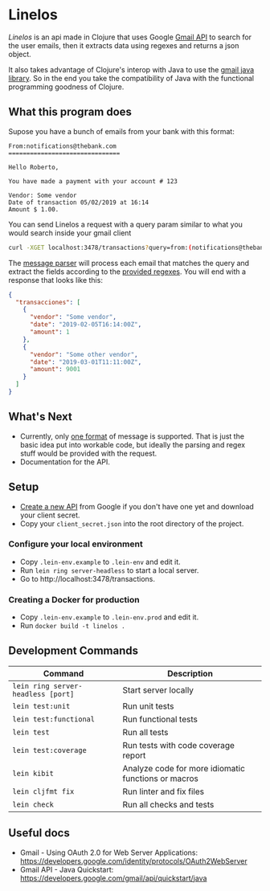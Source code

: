 # Linelos

_Linelos_ is an api made in Clojure that uses Google
[Gmail API](https://developers.google.com/gmail/api/) to search for the user
emails, then it extracts data using regexes and returns a json object.

It also takes advantage of Clojure's interop with Java to use the
[gmail java library](https://developers.google.com/gmail/api/quickstart/java).
So in the end you take the compatibility of Java with the functional programming
goodness of Clojure.

## What this program does

Supose you have a bunch of emails from your bank with this format:

```
From:notifications@thebank.com
===============================

Hello Roberto,

You have made a payment with your account # 123

Vendor: Some vendor
Date of transaction 05/02/2019 at 16:14
Amount $ 1.00.
```

You can send Linelos a request with a query param similar to what you would
search inside your gmail client

```bash
curl -XGET localhost:3478/transactions?query=from:(notifications@thebank.com)%20payment
```

The [message parser](src/linelos/gmail/service.clj#L22) will process each email
that matches the query and extract the fields according to the
[provided regexes](src/linelos/gmail/message/pacificard.clj). You will end with
a response that looks like this:

```json
{
  "transacciones": [
    {
      "vendor": "Some vendor",
      "date": "2019-02-05T16:14:00Z",
      "amount": 1
    },
    {
      "vendor": "Some other vendor",
      "date": "2019-03-01T11:11:00Z",
      "amount": 9001
    }
  ]
}
```

## What's Next

* Currently, only [one format](src/linelos/gmail/message/pacificard.clj) of
  message is supported. That is just the basic idea put into workable code, but
  ideally the parsing and regex stuff would be provided with the request.
* Documentation for the API.

## Setup

* [Create a new API](https://console.developers.google.com/flows/enableapi?apiid=gmail)
  from Google if you don't have one yet and download your client secret.
* Copy your `client_secret.json` into the root directory of the project.

### Configure your local environment

* Copy `.lein-env.example` to `.lein-env` and edit it.
* Run `lein ring server-headless` to start a local server.
* Go to http://localhost:3478/transactions.

### Creating a Docker for production

* Copy `.lein-env.example` to `.lein-env.prod` and edit it.
* Run `docker build -t linelos .`

## Development Commands

| Command                            | Description                                         |
| ---------------------------------- | --------------------------------------------------- |
| `lein ring server-headless [port]` | Start server locally                                |
| `lein test:unit`                   | Run unit tests                                      |
| `lein test:functional`             | Run functional tests                                |
| `lein test`                        | Run all tests                                       |
| `lein test:coverage`               | Run tests with code coverage report                 |
| `lein kibit`                       | Analyze code for more idiomatic functions or macros |
| `lein cljfmt fix`                  | Run linter and fix files                            |
| `lein check`                       | Run all checks and tests                            |

## Useful docs

* Gmail - Using OAuth 2.0 for Web Server Applications:
  https://developers.google.com/identity/protocols/OAuth2WebServer
* Gmail API - Java Quickstart:
  https://developers.google.com/gmail/api/quickstart/java

